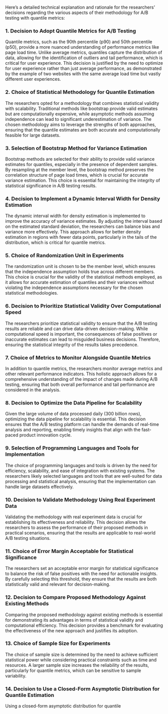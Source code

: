 Here’s a detailed technical explanation and rationale for the researchers' decisions regarding the various aspects of their methodology for A/B testing with quantile metrics:

### 1. Decision to Adopt Quantile Metrics for A/B Testing
Quantile metrics, such as the 90th percentile (p90) and 50th percentile (p50), provide a more nuanced understanding of performance metrics like page load time. Unlike average metrics, quantiles capture the distribution of data, allowing for the identification of outliers and tail performance, which is critical for user experience. This decision is justified by the need to optimize for user experience rather than just average performance, as demonstrated by the example of two websites with the same average load time but vastly different user experiences.

### 2. Choice of Statistical Methodology for Quantile Estimation
The researchers opted for a methodology that combines statistical validity with scalability. Traditional methods like bootstrap provide valid estimates but are computationally expensive, while asymptotic methods assuming independence can lead to significant underestimation of variance. The chosen methodology aims to leverage the strengths of both approaches, ensuring that the quantile estimates are both accurate and computationally feasible for large datasets.

### 3. Selection of Bootstrap Method for Variance Estimation
Bootstrap methods are selected for their ability to provide valid variance estimates for quantiles, especially in the presence of dependent samples. By resampling at the member level, the bootstrap method preserves the correlation structure of page load times, which is crucial for accurate variance estimation. This choice is essential for maintaining the integrity of statistical significance in A/B testing results.

### 4. Decision to Implement a Dynamic Interval Width for Density Estimation
The dynamic interval width for density estimation is implemented to improve the accuracy of variance estimates. By adjusting the interval based on the estimated standard deviation, the researchers can balance bias and variance more effectively. This approach allows for better density estimation in regions with fewer data points, particularly in the tails of the distribution, which is critical for quantile metrics.

### 5. Choice of Randomization Unit in Experiments
The randomization unit is chosen to be the member level, which ensures that the independence assumption holds true across different members. This choice is crucial for the validity of the statistical methods employed, as it allows for accurate estimation of quantiles and their variances without violating the independence assumptions necessary for the chosen statistical methodologies.

### 6. Decision to Prioritize Statistical Validity Over Computational Speed
The researchers prioritize statistical validity to ensure that the A/B testing results are reliable and can drive data-driven decision-making. While computational speed is important, the consequences of false positives or inaccurate estimates can lead to misguided business decisions. Therefore, ensuring the statistical integrity of the results takes precedence.

### 7. Choice of Metrics to Monitor Alongside Quantile Metrics
In addition to quantile metrics, the researchers monitor average metrics and other relevant performance indicators. This holistic approach allows for a comprehensive understanding of the impact of changes made during A/B testing, ensuring that both overall performance and tail performance are considered in the analysis.

### 8. Decision to Optimize the Data Pipeline for Scalability
Given the large volume of data processed daily (300 billion rows), optimizing the data pipeline for scalability is essential. This decision ensures that the A/B testing platform can handle the demands of real-time analysis and reporting, enabling timely insights that align with the fast-paced product innovation cycle.

### 9. Selection of Programming Languages and Tools for Implementation
The choice of programming languages and tools is driven by the need for efficiency, scalability, and ease of integration with existing systems. The researchers likely selected languages and tools that are well-suited for data processing and statistical analysis, ensuring that the implementation can handle large datasets effectively.

### 10. Decision to Validate Methodology Using Real Experiment Data
Validating the methodology with real experiment data is crucial for establishing its effectiveness and reliability. This decision allows the researchers to assess the performance of their proposed methods in practical scenarios, ensuring that the results are applicable to real-world A/B testing situations.

### 11. Choice of Error Margin Acceptable for Statistical Significance
The researchers set an acceptable error margin for statistical significance to balance the risk of false positives with the need for actionable insights. By carefully selecting this threshold, they ensure that the results are both statistically valid and relevant for decision-making.

### 12. Decision to Compare Proposed Methodology Against Existing Methods
Comparing the proposed methodology against existing methods is essential for demonstrating its advantages in terms of statistical validity and computational efficiency. This decision provides a benchmark for evaluating the effectiveness of the new approach and justifies its adoption.

### 13. Choice of Sample Size for Experiments
The choice of sample size is determined by the need to achieve sufficient statistical power while considering practical constraints such as time and resources. A larger sample size increases the reliability of the results, particularly for quantile metrics, which can be sensitive to sample variability.

### 14. Decision to Use a Closed-Form Asymptotic Distribution for Quantile Estimation
Using a closed-form asymptotic distribution for quantile